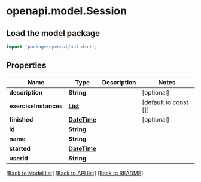 # openapi.model.Session

## Load the model package
```dart
import 'package:openapi/api.dart';
```

## Properties
Name | Type | Description | Notes
------------ | ------------- | ------------- | -------------
**description** | **String** |  | [optional] 
**exerciseInstances** | [**List<ExerciseInstance>**](ExerciseInstance.md) |  | [default to const []]
**finished** | [**DateTime**](DateTime.md) |  | [optional] 
**id** | **String** |  | 
**name** | **String** |  | 
**started** | [**DateTime**](DateTime.md) |  | 
**userId** | **String** |  | 

[[Back to Model list]](../README.md#documentation-for-models) [[Back to API list]](../README.md#documentation-for-api-endpoints) [[Back to README]](../README.md)


